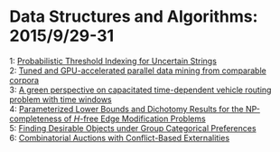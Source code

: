 # Data Structures and Algorithms: 2015/9/29-31  
1: [Probabilistic Threshold Indexing for Uncertain Strings](https://doi.org/10.48550/arXiv.1509.08608)  
2: [Tuned and GPU-accelerated parallel data mining from comparable corpora](https://doi.org/10.48550/arXiv.1509.08639)  
3: [A green perspective on capacitated time-dependent vehicle routing  problem with time windows](https://doi.org/10.48550/arXiv.1509.08671)  
4: [Parameterized Lower Bounds and Dichotomy Results for the NP-completeness  of $H$-free Edge Modification Problems](https://doi.org/10.48550/arXiv.1509.08807)  
5: [Finding Desirable Objects under Group Categorical Preferences](https://doi.org/10.48550/arXiv.1509.08937)  
6: [Combinatorial Auctions with Conflict-Based Externalities](https://doi.org/10.48550/arXiv.1509.09147)  